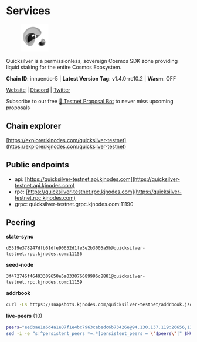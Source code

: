 # Services

<figure><img src="https://raw.githubusercontent.com/kj89/cosmos-images/main/logos/quicksilver.png" alt=""><figcaption></figcaption></figure>

Quicksilver is a permissionless, sovereign Cosmos SDK zone providing liquid staking for the entire Cosmos Ecosystem.

**Chain ID**: innuendo-5 | **Latest Version Tag**: v1.4.0-rc10.2 | **Wasm**: OFF

[Website](https://quicksilver.zone) | [Discord](https://discord.gg/quicksilverprotocol) | [Twitter](https://twitter.com/quicksilverzone)



Subscribe to our free [🤖 Testnet Proposal Bot](https://t.me/kjnodes_testnet_proposal_bot) to never miss upcoming proposals


## Chain explorer
[https://explorer.kjnodes.com/quicksilver-testnet](https://explorer.kjnodes.com/quicksilver-testnet)

## Public endpoints

* api: [https://quicksilver-testnet.api.kjnodes.com](https://quicksilver-testnet.api.kjnodes.com)
* rpc: [https://quicksilver-testnet.rpc.kjnodes.com](https://quicksilver-testnet.rpc.kjnodes.com)
* grpc: quicksilver-testnet.grpc.kjnodes.com:11190

## Peering

**state-sync**

```text
d5519e378247dfb61dfe90652d1fe3e2b3005a5b@quicksilver-testnet.rpc.kjnodes.com:11156
```

**seed-node**

```text
3f472746f46493309650e5a033076689996c8881@quicksilver-testnet.rpc.kjnodes.com:11159
```

**addrbook**
```bash
curl -Ls https://snapshots.kjnodes.com/quicksilver-testnet/addrbook.json > $HOME/.quicksilverd/config/addrbook.json
```

**live-peers** (10)
```bash
peers="ee6bae1a6d4a1e07f1e4bc7963cabedc6b73426e@94.130.137.119:26656,13564ca7ffcc8fa6bcc6d405c96fe8c724ec17da@88.99.213.25:11656,796e72ffc343c187cd5e8397c0c09c0671d228e0@185.16.39.51:26656,03332cdbc3d354846a18992effbb8c20aa28f52a@65.21.133.125:28656,a637b94cb989909cc182623748ef179b0659f148@65.109.23.114:11156,74abcb5243d4ffc43de6ad1a288d8e50adcd467e@65.109.80.176:20656,0ccfc2136005f448c11dd515e22aac3e25f4b6dd@31.220.84.183:36656,7781c28c240e85474425040f744b501d99120d1d@195.201.108.152:11656,0551eaa0db7097274410ee27a71672817e314b83@167.235.245.191:26656,d5519e378247dfb61dfe90652d1fe3e2b3005a5b@65.109.68.190:11156"
sed -i -e "s|^persistent_peers *=.*|persistent_peers = \"$peers\"|" $HOME/.quicksilverd/config/config.toml
```
